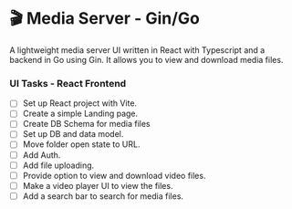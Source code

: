 # 🎬 Media Server - Gin/Go

A lightweight media server UI written in React with Typescript and a backend in Go using Gin. It allows you to view and download media files.

### UI Tasks - React Frontend

- [ ] Set up React project with Vite.
- [ ] Create a simple Landing page.
- [ ] Create DB Schema for media files
- [ ] Set up DB and data model.
- [ ] Move folder open state to URL.
- [ ] Add Auth.
- [ ] Add file uploading.
- [ ] Provide option to view and download video files.
- [ ] Make a video player UI to view the files.
- [ ] Add a search bar to search for media files.
